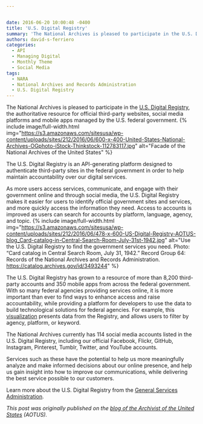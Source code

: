 ```yaml
---


date: 2016-06-20 10:00:48 -0400
title: 'U.S. Digital Registry'
summary: 'The National Archives is pleased to participate in the U.S. Digital Registry, the authoritative resource for official third-party websites, social media platforms and mobile apps managed by the U.S. federal government. The U.S. Digital Registry is an API-generating platform designed to authenticate third-party sites in the federal government in order to help maintain accountability over'
authors: david-s-ferriero
categories:
  - API
  - Managing Digital
  - Monthly Theme
  - Social Media
tags:
  - NARA
  - National Archives and Records Administration
  - U.S. Digital Registry
---
```


The National Archives is pleased to participate in the <a href="https://www.WHATEVER/services/u-s-digital-registry/" target="_blank">U.S. Digital Registry</a>, the authoritative resource for official third-party websites, social media platforms and mobile apps managed by the U.S. federal government. 
{% include image/full-width.html img="https://s3.amazonaws.com/sitesusa/wp-content/uploads/sites/212/2016/06/600-x-400-United-States-National-Archives-OGphoto-iStock-Thinkstock-112783117.jpg" alt="Facade of the National Archives of the United States" %} 

The U.S. Digital Registry is an API-generating platform designed to authenticate third-party sites in the federal government in order to help maintain accountability over our digital services.

As more users access services, communicate, and engage with their government online and through social media, the U.S. Digital Registry makes it easier for users to identify official government sites and services, and more quickly access the information they need. Access to accounts is improved as users can search for accounts by platform, language, agency, and topic. 
{% include image/full-width.html img="https://s3.amazonaws.com/sitesusa/wp-content/uploads/sites/212/2016/06/478-x-600-US-Digital-Registry-AOTUS-blog_Card-catalog-in-Central-Search-Room-July-31st-1942.jpg" alt="Use the U.S. Digital Registry to find the government services you need. Photo: “Card catalog in Central Search Room, July 31, 1942.” Record Group 64: Records of the National Archives and Records Administration. https://catalog.archives.gov/id/3493244" %} 

The U.S. Digital Registry has grown to a resource of more than 8,200 third-party accounts and 350 mobile apps from across the federal government. With so many federal agencies providing services online, it is more important than ever to find ways to enhance access and raise accountability, while providing a platform for developers to use the data to build technological solutions for federal agencies. For example, this <a href="https://public.tableau.com/profile/icf.information.insights#!/vizhome/GSASocialDigitalRegistryv2/FederalSocialMediaRegistry" target="_blank">visualization</a> presents data from the Registry, and allows users to filter by agency, platform, or keyword.

The National Archives currently has 114 social media accounts listed in the U.S. Digital Registry, including our official Facebook, Flickr, GitHub, Instagram, Pinterest, Tumblr, Twitter, and YouTube accounts.

Services such as these have the potential to help us more meaningfully analyze and make informed decisions about our online presence, and help us gain insight into how to improve our communications, while delivering the best service possible to our customers.

Learn more about the U.S. Digital Registry from the <a href="https://medium.com/@GeneralServicesAdministration/new-u-s-digital-registry-authenticates-official-public-service-accounts-1f8120d67976#.bdcj1kt2e" target="_blank">General Services Administration</a>.

_This post was originally published on the [blog of the Archivist of the United States](https://aotus.blogs.archives.gov/) (AOTUS)._